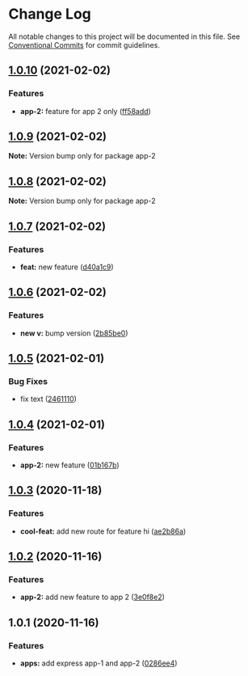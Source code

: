 # Change Log

All notable changes to this project will be documented in this file.
See [Conventional Commits](https://conventionalcommits.org) for commit guidelines.

## [1.0.10](https://github.com/comoser/lerna-yarn-demo/compare/app-2@1.0.9...app-2@1.0.10) (2021-02-02)


### Features

* **app-2:** feature for app 2 only ([ff58add](https://github.com/comoser/lerna-yarn-demo/commit/ff58add6e95ff8d52ded4a16d02460d35370027a))





## [1.0.9](https://github.com/comoser/lerna-yarn-demo/compare/app-2@1.0.8...app-2@1.0.9) (2021-02-02)

**Note:** Version bump only for package app-2





## [1.0.8](https://github.com/comoser/lerna-yarn-demo/compare/app-2@1.0.7...app-2@1.0.8) (2021-02-02)

**Note:** Version bump only for package app-2





## [1.0.7](https://github.com/comoser/lerna-yarn-demo/compare/app-2@1.0.6...app-2@1.0.7) (2021-02-02)


### Features

* **feat:** new feature ([d40a1c9](https://github.com/comoser/lerna-yarn-demo/commit/d40a1c93ff0c943e191827c15e03bba697dd317a))





## [1.0.6](https://github.com/comoser/lerna-yarn-demo/compare/app-2@1.0.5...app-2@1.0.6) (2021-02-02)


### Features

* **new v:** bump version ([2b85be0](https://github.com/comoser/lerna-yarn-demo/commit/2b85be0c0a9bf7904ba6c5a0bccf8bff8d416683))





## [1.0.5](https://github.com/comoser/lerna-yarn-demo/compare/app-2@1.0.4...app-2@1.0.5) (2021-02-01)


### Bug Fixes

* fix text ([2461110](https://github.com/comoser/lerna-yarn-demo/commit/2461110554fdfd1a2a1b10b0fde58dcd336421f2))





## [1.0.4](https://github.com/comoser/lerna-yarn-demo/compare/app-2@1.0.3...app-2@1.0.4) (2021-02-01)


### Features

* **app-2:** new feature ([01b167b](https://github.com/comoser/lerna-yarn-demo/commit/01b167b84750b6b74c14efb19d2d58ee71b471ca))





## [1.0.3](https://github.com/comoser/lerna-yarn-demo/compare/app-2@1.0.2...app-2@1.0.3) (2020-11-18)


### Features

* **cool-feat:** add new route for feature hi ([ae2b86a](https://github.com/comoser/lerna-yarn-demo/commit/ae2b86ad4298875cc463319dcdf8e336533b37bb))





## [1.0.2](https://github.com/comoser/lerna-yarn-demo/compare/app-2@1.0.1...app-2@1.0.2) (2020-11-16)


### Features

* **app-2:** add new feature to app 2 ([3e0f8e2](https://github.com/comoser/lerna-yarn-demo/commit/3e0f8e2a06f7d9c5521739d436586708cf944f8e))





## 1.0.1 (2020-11-16)


### Features

* **apps:** add express app-1 and app-2 ([0286ee4](https://github.com/comoser/lerna-yarn-demo/commit/0286ee48fd8d0f54156a2acff8d6ed98cb5658a6))
